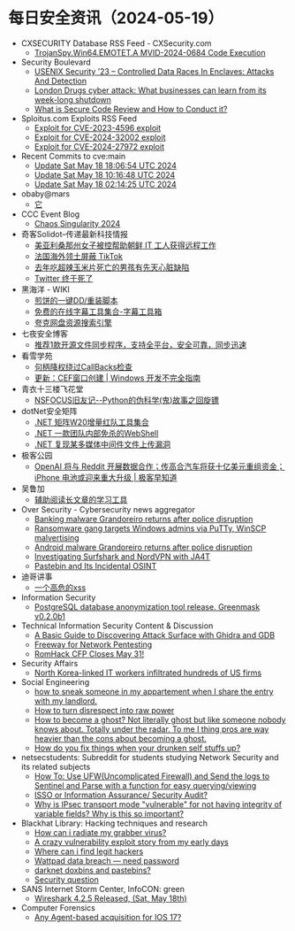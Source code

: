 # 每日安全资讯（2024-05-19）

- CXSECURITY Database RSS Feed - CXSecurity.com
  - [TrojanSpy.Win64.EMOTET.A MVID-2024-0684 Code Execution](https://cxsecurity.com/issue/WLB-2024050050)
- Security Boulevard
  - [USENIX Security ’23 – Controlled Data Races In Enclaves: Attacks And Detection](https://securityboulevard.com/2024/05/usenix-security-23-controlled-data-races-in-enclaves-attacks-and-detection/)
  - [London Drugs cyber attack: What businesses can learn from its week-long shutdown](https://securityboulevard.com/2024/05/london-drugs-cyber-attack-what-businesses-can-learn-from-its-week-long-shutdown/)
  - [What is Secure Code Review and How to Conduct it?](https://securityboulevard.com/2024/05/what-is-secure-code-review-and-how-to-conduct-it/)
- Sploitus.com Exploits RSS Feed
  - [Exploit for CVE-2023-4596 exploit](https://sploitus.com/exploit?id=0B6AF725-2A3A-57C0-83A7-5907BB481236&utm_source=rss&utm_medium=rss)
  - [Exploit for CVE-2024-32002 exploit](https://sploitus.com/exploit?id=C723A395-03C5-5419-89D4-CF82DFAE845A&utm_source=rss&utm_medium=rss)
  - [Exploit for CVE-2024-27972 exploit](https://sploitus.com/exploit?id=BF642A68-F025-5774-8F05-63EA9FD8F97C&utm_source=rss&utm_medium=rss)
- Recent Commits to cve:main
  - [Update Sat May 18 18:06:54 UTC 2024](https://github.com/trickest/cve/commit/ebe5ff6447970dacb4735b47842398e436a4a1d6)
  - [Update Sat May 18 10:16:48 UTC 2024](https://github.com/trickest/cve/commit/7103711bc240dad74f7a94a674a73f6c8de143de)
  - [Update Sat May 18 02:14:25 UTC 2024](https://github.com/trickest/cve/commit/bf01cd540fed52677853cbf6af62ce7a6f17c90c)
- obaby@mars
  - [它](https://h4ck.org.cn/2024/05/17063)
- CCC Event Blog
  - [Chaos Singularity 2024](https://events.ccc.de/2024/05/18/cosin-2024/)
- 奇客Solidot–传递最新科技情报
  - [美亚利桑那州女子被控帮助朝鲜 IT 工人获得远程工作](https://www.solidot.org/story?sid=78206)
  - [法国海外领土屏蔽 TikTok](https://www.solidot.org/story?sid=78205)
  - [去年吃超辣玉米片死亡的男孩有先天心脏缺陷](https://www.solidot.org/story?sid=78204)
  - [Twitter 终于死了](https://www.solidot.org/story?sid=78203)
- 黑海洋 - WIKI
  - [煎饼的一键DD/重装脚本](https://www.upx8.com/4158)
  - [免费的在线字幕工具集合-字幕工具箱](https://www.upx8.com/4157)
  - [夸克网盘资源搜索引擎](https://www.upx8.com/4156)
- 七夜安全博客
  - [推荐1款开源文件同步程序，支持全平台，安全可靠，同步迅速](https://mp.weixin.qq.com/s?__biz=MzIwODIxMjc4MQ==&mid=2651005153&idx=1&sn=fc30938e3993ead4c65f67fa660274e3&chksm=8cf106a3bb868fb51050bcbd47b24ededc637bb7182b92ff5bf379b0716c056fe0006b827369&scene=58&subscene=0#rd)
- 看雪学苑
  - [句柄降权绕过CallBacks检查](https://mp.weixin.qq.com/s?__biz=MjM5NTc2MDYxMw==&mid=2458555132&idx=1&sn=6f0145d1565fc60634cd996ba20900e9&chksm=b18da27686fa2b600a32895a9c3e88d2fea7c13a8de30454c8ae91a5e141c71c418670e95298&scene=58&subscene=0#rd)
  - [更新：CEF窗口创建 | Windows 开发不完全指南](https://mp.weixin.qq.com/s?__biz=MjM5NTc2MDYxMw==&mid=2458555132&idx=2&sn=8218e3dfc56f58f1c0578058d9f13baf&chksm=b18da27686fa2b601b07817291cab389cb77e07382e7664f37ac64adefe08729d585070a6f5a&scene=58&subscene=0#rd)
- 青衣十三楼飞花堂
  - [NSFOCUS旧友记--Python的伪科学(鬼)故事之回旋镖](https://mp.weixin.qq.com/s?__biz=MzUzMjQyMDE3Ng==&mid=2247487424&idx=1&sn=51f28cd1aa4f9ae8f6ba6994b80108b4&chksm=fab2ccffcdc545e94e7a47de2f78c1de8c88eaf60bdbd13de1479896011d0b0d93b820598ad3&scene=58&subscene=0#rd)
- dotNet安全矩阵
  - [.NET 矩阵W20增量红队工具集合](https://mp.weixin.qq.com/s?__biz=MzUyOTc3NTQ5MA==&mid=2247491859&idx=1&sn=6f8e792ce3a7a76dc6a15051cc5a484a&chksm=fa594ffecd2ec6e8763b6eae6d428c708d561b975e844df5320c787433d3a7903e52f96b4158&scene=58&subscene=0#rd)
  - [.NET 一款团队内部免杀的WebShell](https://mp.weixin.qq.com/s?__biz=MzUyOTc3NTQ5MA==&mid=2247491859&idx=2&sn=b43822679234d184e452e2cac71ed990&chksm=fa594ffecd2ec6e8c44732a1612e6674b8fe0a31784be08b9cc5c9e1a6b903e89afc8498a801&scene=58&subscene=0#rd)
  - [.NET 复现某多媒体中间件文件上传漏洞](https://mp.weixin.qq.com/s?__biz=MzUyOTc3NTQ5MA==&mid=2247491859&idx=3&sn=ebe810c1e94c17df49ec0f4e320aee64&chksm=fa594ffecd2ec6e80f08e91b8c351aa09191aa7b4bad41eeedfd1a9c73e0c6f532ce53c4ce03&scene=58&subscene=0#rd)
- 极客公园
  - [OpenAI 将与 Reddit 开展数据合作；传高合汽车将获十亿美元重组资金；iPhone 电池或迎来重大升级 | 极客早知道](https://mp.weixin.qq.com/s?__biz=MTMwNDMwODQ0MQ==&mid=2653041458&idx=1&sn=c1cad9aeb6273ecfc212f7883deb39eb&chksm=7e574e844920c792b42132b11978bf0f7bba9e823a31e40bd3bb8237bbc36cfc30950d1257c3&scene=58&subscene=0#rd)
- 吴鲁加
  - [辅助阅读长文章的学习工具](https://mp.weixin.qq.com/s?__biz=Mzg5NDY4ODM1MA==&mid=2247484713&idx=1&sn=609294486802e60555cd175bd1755b57&chksm=c01a8818f76d010ea3e80758ceb86850354f13305cae1c929afe1d08ed896773a8d96340b7f3&scene=58&subscene=0#rd)
- Over Security - Cybersecurity news aggregator
  - [Banking malware Grandoreiro returns after police disruption](https://www.bleepingcomputer.com/news/security/banking-malware-grandoreiro-returns-after-police-disruption/)
  - [Ransomware gang targets Windows admins via PuTTy, WinSCP malvertising](https://www.bleepingcomputer.com/news/security/ransomware-gang-targets-windows-admins-via-putty-winscp-malvertising/)
  - [Android malware Grandoreiro returns after police disruption](https://www.bleepingcomputer.com/news/security/android-malware-grandoreiro-returns-after-police-disruption/)
  - [Investigating Surfshark and NordVPN with JA4T](https://medium.com/foxio/investigating-surfshark-and-nordvpn-with-ja4t-7bbf5a33aad0)
  - [Pastebin and Its Incidental OSINT](https://www.secjuice.com/pastebin-incidental-osint/)
- 迪哥讲事
  - [一个高危的xss](https://mp.weixin.qq.com/s?__biz=MzIzMTIzNTM0MA==&mid=2247494642&idx=1&sn=d9522db6b73bcc0727859a3ce42c5724&chksm=e8a5e191dfd26887d7e2101d58f092212ce77228d26d1309bbcd47c5ff05ac3eb8c189f0036b&scene=58&subscene=0#rd)
- Information Security
  - [PostgreSQL database anonymization tool release. Greenmask v0.2.0b1](https://www.reddit.com/r/Information_Security/comments/1cur49y/postgresql_database_anonymization_tool_release/)
- Technical Information Security Content & Discussion
  - [A Basic Guide to Discovering Attack Surface with Ghidra and GDB](https://www.reddit.com/r/netsec/comments/1cuybo3/a_basic_guide_to_discovering_attack_surface_with/)
  - [Freeway for Network Pentesting](https://www.reddit.com/r/netsec/comments/1cuujpn/freeway_for_network_pentesting/)
  - [RomHack CFP Closes May 31!](https://www.reddit.com/r/netsec/comments/1cv4nph/romhack_cfp_closes_may_31/)
- Security Affairs
  - [North Korea-linked IT workers infiltrated hundreds of US firms](https://securityaffairs.com/163349/intelligence/north-korea-linked-it-workers-infiltrated-us-firms.html)
- Social Engineering
  - [how to sneak someone in my appartement when I share the entry with my landlord.](https://www.reddit.com/r/SocialEngineering/comments/1cuz4ze/how_to_sneak_someone_in_my_appartement_when_i/)
  - [How to turn disrespect into raw power](https://www.reddit.com/r/SocialEngineering/comments/1cv7f96/how_to_turn_disrespect_into_raw_power/)
  - [How to become a ghost? Not literally ghost but like someone nobody knows about. Totally under the radar. To me I thing pros are way heavier than the cons about becoming a ghost.](https://www.reddit.com/r/SocialEngineering/comments/1cuznr8/how_to_become_a_ghost_not_literally_ghost_but/)
  - [How do you fix things when your drunken self stuffs up?](https://www.reddit.com/r/SocialEngineering/comments/1cuw3l5/how_do_you_fix_things_when_your_drunken_self/)
- netsecstudents: Subreddit for students studying Network Security and its related subjects
  - [How To: Use UFW(Uncomplicated Firewall) and Send the logs to Sentinel and Parse with a function for easy querying/viewing](https://www.reddit.com/r/netsecstudents/comments/1cv0d1t/how_to_use_ufwuncomplicated_firewall_and_send_the/)
  - [ISSO or Information Assurance/ Security Audit?](https://www.reddit.com/r/netsecstudents/comments/1cv01zz/isso_or_information_assurance_security_audit/)
  - [Why is IPsec transport mode "vulnerable" for not having integrity of variable fields? Why is this so important?](https://www.reddit.com/r/netsecstudents/comments/1cuu9co/why_is_ipsec_transport_mode_vulnerable_for_not/)
- Blackhat Library: Hacking techniques and research
  - [How can i radiate my grabber virus?](https://www.reddit.com/r/blackhat/comments/1cv7tqz/how_can_i_radiate_my_grabber_virus/)
  - [A crazy vulnerability exploit story from my early days](https://www.reddit.com/r/blackhat/comments/1cv7dur/a_crazy_vulnerability_exploit_story_from_my_early/)
  - [Where can i find legit hackers](https://www.reddit.com/r/blackhat/comments/1cuws7m/where_can_i_find_legit_hackers/)
  - [Wattpad data breach — need password](https://www.reddit.com/r/blackhat/comments/1culhr9/wattpad_data_breach_need_password/)
  - [darknet doxbins and pastebins?](https://www.reddit.com/r/blackhat/comments/1cuo0fl/darknet_doxbins_and_pastebins/)
  - [Security question](https://www.reddit.com/r/blackhat/comments/1culxld/security_question/)
- SANS Internet Storm Center, InfoCON: green
  - [Wireshark 4.2.5 Released, (Sat, May 18th)](https://isc.sans.edu/diary/rss/30934)
- Computer Forensics
  - [Any Agent-based acquisition for IOS 17?](https://www.reddit.com/r/computerforensics/comments/1cuvrvb/any_agentbased_acquisition_for_ios_17/)
